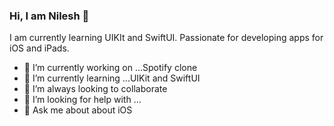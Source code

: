 ### Hi, I am Nilesh 👋

I am currently learning UIKIt and SwiftUI. Passionate for developing apps for iOS and iPads.

- 🔭 I’m currently working on ...Spotify clone
- 🌱 I’m currently learning ...UIKit and SwiftUI
- 👯 I’m always looking to collaborate
- 🤔 I’m looking for help with ...
- 💬 Ask me about about iOS

